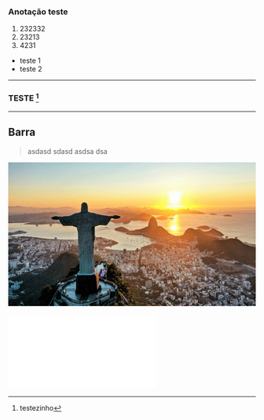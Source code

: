 ### Anotação teste

1. 232332
2. 23213
3. 4231
*  teste 1
* teste 2
--- 
### TESTE [^1]

----
###
## Barra
>asdasd
>sdasd
>asdsa
>dsa
>

[^1]: testezinho


![Nome que aprecerá a imagem|430x250](Assets/Attachments/Anotação-1738677140904.png)




![Drawing 2025-02-04 10.59.44.excalidraw](Assets/Excalidraw/Drawing%202025-02-04%2010.59.44.excalidraw.md)





























































